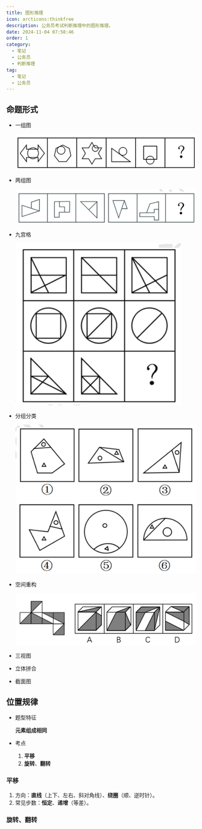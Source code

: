 ```yaml
---
title: 图形推理
icon: arcticons:thinkfree
description: 公务员考试判断推理中的图形推理。
date: 2024-11-04 07:58:46
order: 1
category:
  - 笔记
  - 公务员
  - 判断推理
tag:
  - 笔记
  - 公务员
---
```


## 命题形式

- 一组图

  ![一组图]

- 两组图

  ![两组图]

- 九宫格

  ![九宫格]

- 分组分类

  ![分组分类]

- 空间重构

  ![空间重构]

- 三视图
- 立体拼合
- 截面图

<!-- 命题形式 -->

[一组图]: ./图片/一组图.png
[两组图]: ./图片/两组图.png
[九宫格]: ./图片/九宫格.png
[分组分类]: ./图片/分组分类.png
[空间重构]: ./图片/空间重构.png

## 位置规律

- 题型特征

  **元素组成相同**

- 考点

  1. **平移**
  2. **旋转**、**翻转**

### 平移

1. 方向：**直线**（上下、左右、斜对角线）、**绕圈**（顺、逆时针）。
2. 常见步数：**恒定**、**递增**（等差）。

### 旋转、翻转
